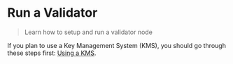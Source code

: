 # Run a Validator

> Learn how to setup and run a validator node

If you plan to use a Key Management System (KMS), you should go through these steps first: [Using a KMS](https://docs.uptick.network/guides/kms/kms.html).
